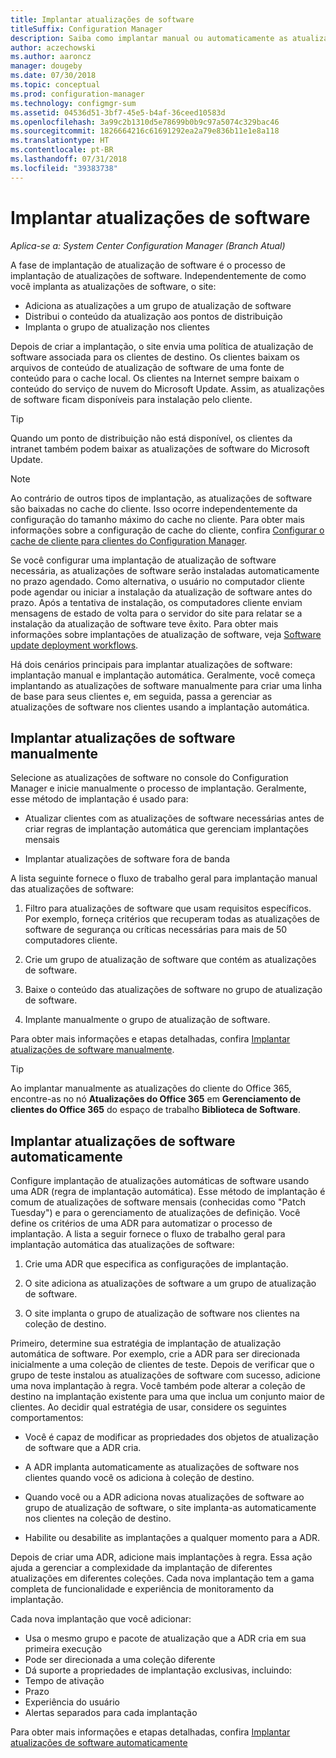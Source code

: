 ```yaml
---
title: Implantar atualizações de software
titleSuffix: Configuration Manager
description: Saiba como implantar manual ou automaticamente as atualizações de software no console do Configuration Manager.
author: aczechowski
ms.author: aaroncz
manager: dougeby
ms.date: 07/30/2018
ms.topic: conceptual
ms.prod: configuration-manager
ms.technology: configmgr-sum
ms.assetid: 04536d51-3bf7-45e5-b4af-36ceed10583d
ms.openlocfilehash: 3a99c2b1310d5e78699b0b9c97a5074c329bac46
ms.sourcegitcommit: 1826664216c61691292ea2a79e836b11e1e8a118
ms.translationtype: HT
ms.contentlocale: pt-BR
ms.lasthandoff: 07/31/2018
ms.locfileid: "39383738"
---
```

# <a name="deploy-software-updates"></a>Implantar atualizações de software  

*Aplica-se a: System Center Configuration Manager (Branch Atual)*

A fase de implantação de atualização de software é o processo de implantação de atualizações de software. Independentemente de como você implanta as atualizações de software, o site:
- Adiciona as atualizações a um grupo de atualização de software
- Distribui o conteúdo da atualização aos pontos de distribuição
- Implanta o grupo de atualização nos clientes  

Depois de criar a implantação, o site envia uma política de atualização de software associada para os clientes de destino. Os clientes baixam os arquivos de conteúdo de atualização de software de uma fonte de conteúdo para o cache local. Os clientes na Internet sempre baixam o conteúdo do serviço de nuvem do Microsoft Update. Assim, as atualizações de software ficam disponíveis para instalação pelo cliente.   

> [!Tip]  
>  Quando um ponto de distribuição não está disponível, os clientes da intranet também podem baixar as atualizações de software do Microsoft Update.  

> [!NOTE]  
>  Ao contrário de outros tipos de implantação, as atualizações de software são baixadas no cache do cliente. Isso ocorre independentemente da configuração do tamanho máximo do cache no cliente. Para obter mais informações sobre a configuração de cache do cliente, confira [Configurar o cache de cliente para clientes do Configuration Manager](/sccm/core/clients/manage/manage-clients#BKMK_ClientCache).  

Se você configurar uma implantação de atualização de software necessária, as atualizações de software serão instaladas automaticamente no prazo agendado. Como alternativa, o usuário no computador cliente pode agendar ou iniciar a instalação da atualização de software antes do prazo. Após a tentativa de instalação, os computadores cliente enviam mensagens de estado de volta para o servidor do site para relatar se a instalação da atualização de software teve êxito. Para obter mais informações sobre implantações de atualização de software, veja [Software update deployment workflows](/sccm/sum/understand/software-updates-introduction#BKMK_DeploymentWorkflows).  

Há dois cenários principais para implantar atualizações de software: implantação manual e implantação automática. Geralmente, você começa implantando as atualizações de software manualmente para criar uma linha de base para seus clientes e, em seguida, passa a gerenciar as atualizações de software nos clientes usando a implantação automática.  



## <a name="BKMK_ManualDeployment"></a> Implantar atualizações de software manualmente
Selecione as atualizações de software no console do Configuration Manager e inicie manualmente o processo de implantação. Geralmente, esse método de implantação é usado para:  

- Atualizar clientes com as atualizações de software necessárias antes de criar regras de implantação automática que gerenciam implantações mensais  

- Implantar atualizações de software fora de banda  


A lista seguinte fornece o fluxo de trabalho geral para implantação manual das atualizações de software:  

1. Filtro para atualizações de software que usam requisitos específicos. Por exemplo, forneça critérios que recuperam todas as atualizações de software de segurança ou críticas necessárias para mais de 50 computadores cliente.  

2. Crie um grupo de atualização de software que contém as atualizações de software.  

3. Baixe o conteúdo das atualizações de software no grupo de atualização de software.  

4. Implante manualmente o grupo de atualização de software.  

Para obter mais informações e etapas detalhadas, confira [Implantar atualizações de software manualmente](manually-deploy-software-updates.md).

> [!Tip]  
> Ao implantar manualmente as atualizações do cliente do Office 365, encontre-as no nó **Atualizações do Office 365** em **Gerenciamento de clientes do Office 365** do espaço de trabalho **Biblioteca de Software**.  



## <a name="automatically-deploy-software-updates"></a>Implantar atualizações de software automaticamente

Configure implantação de atualizações automáticas de software usando uma ADR (regra de implantação automática). Esse método de implantação é comum de atualizações de software mensais (conhecidas como "Patch Tuesday") e para o gerenciamento de atualizações de definição. Você define os critérios de uma ADR para automatizar o processo de implantação. A lista a seguir fornece o fluxo de trabalho geral para implantação automática das atualizações de software:  

1.  Crie uma ADR que especifica as configurações de implantação.  

2.  O site adiciona as atualizações de software a um grupo de atualização de software.  

3.  O site implanta o grupo de atualização de software nos clientes na coleção de destino.  

Primeiro, determine sua estratégia de implantação de atualização automática de software. Por exemplo, crie a ADR para ser direcionada inicialmente a uma coleção de clientes de teste. Depois de verificar que o grupo de teste instalou as atualizações de software com sucesso, adicione uma nova implantação à regra. Você também pode alterar a coleção de destino na implantação existente para uma que inclua um conjunto maior de clientes. Ao decidir qual estratégia de usar, considere os seguintes comportamentos:  

- Você é capaz de modificar as propriedades dos objetos de atualização de software que a ADR cria.   

- A ADR implanta automaticamente as atualizações de software nos clientes quando você os adiciona à coleção de destino.  

- Quando você ou a ADR adiciona novas atualizações de software ao grupo de atualização de software, o site implanta-as automaticamente nos clientes na coleção de destino.  

- Habilite ou desabilite as implantações a qualquer momento para a ADR.  


Depois de criar uma ADR, adicione mais implantações à regra. Essa ação ajuda a gerenciar a complexidade da implantação de diferentes atualizações em diferentes coleções. Cada nova implantação tem a gama completa de funcionalidade e experiência de monitoramento da implantação.  

Cada nova implantação que você adicionar:  

-   Usa o mesmo grupo e pacote de atualização que a ADR cria em sua primeira execução  
-   Pode ser direcionada a uma coleção diferente  
-   Dá suporte a propriedades de implantação exclusivas, incluindo:  
   -   Tempo de ativação  
   -   Prazo  
   -   Experiência do usuário  
   -   Alertas separados para cada implantação  


Para obter mais informações e etapas detalhadas, confira [Implantar atualizações de software automaticamente](automatically-deploy-software-updates.md)


